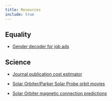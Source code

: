 ```yaml
---
title: Resources
include: true
---
```


Equality
--------

- [Gender decoder for job ads](http://gender-decoder.katmatfield.com/)


Science
-------

- [Journal publication cost estimator](/Resources/pub_costs.html)

- [Solar Orbiter/Parker Solar Probe orbit movies](/PSP/orbit_movies.html)

- [Solar Orbiter magnetic connection predictions](/solo/pfss.html)
